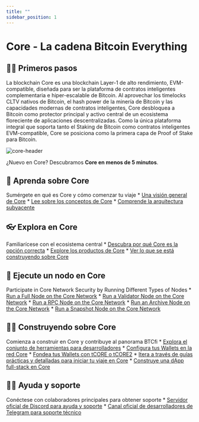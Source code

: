 ```yaml
---
title: ""
sidebar_position: 1
---
```


# Core - La cadena Bitcoin Everything

## 👨‍💻 Primeros pasos

La blockchain Core es una blockchain Layer-1 de alto rendimiento, EVM-compatible, diseñada para ser la plataforma de contratos inteligentes complementaria e hiper-escalable de Bitcoin. Al aprovechar los timelocks CLTV nativos de Bitcoin, el hash power de la minería de Bitcoin y las capacidades modernas de contratos inteligentes, Core desbloquea a Bitcoin como protector principal y activo central de un ecosistema floreciente de aplicaciones descentralizadas. Como la única plataforma integral que soporta tanto el Staking de Bitcoin como contratos inteligentes EVM-compatible, Core se posiciona como la primera capa de Proof of Stake para Bitcoin.

![core-header](../static/img/core-header.png)

¿Nuevo en Core? Descubramos **Core en menos de 5 minutos**.

## 📔 Aprenda sobre Core

Sumérgete en qué es Core y cómo comenzar tu viaje \* [Una visión general de Core](./Learn/introduction/what-is-core-chain.md) \* [Lee sobre los conceptos de Core](category/core-concepts) \* [Comprende la arquitectura subyacente](./Learn/core-concepts/architecture.md)

## 👓 Explora en Core

Familiarícese con el ecosistema central \* [Descubra por qué Core es la opción correcta](./Learn/introduction/why-core-chain.md) \* [Explore los productos de Core](category/products) \*  [Ver lo que se está construyendo sobre Core](https://coredao.org/explore/ecosystem)

## 🔌 Ejecute un nodo en Core

Participate in Core Network Security by Running Different Types of Nodes
\* [Run a Full Node on the Core Network](./Node/config/full-node.md)
\* [Run a Validator Node on the Core Network](./Node/config/validator-node-config.md)
\* [Run a RPC Node on the Core Network](./Node/config/rpc-node-config.md)
\* [Run an Archive Node on the Core Network](./Node/config/archive-node-config.md)
\* [Run a Snapshot Node on the Core Network](./Node/config/snapshot-node-config.md)

## 👨‍🔧 Construyendo sobre Core

Comienza a construir en Core y contribuye al panorama BTCfi \* [Explora el conjunto de herramientas para desarrolladores](./Dev-Guide/dev-tools.md) \* [Configura tus Wallets en la red Core](./Dev-Guide/core-wallet-config.md) \* [Fondea tus Wallets con tCORE o tCORE2](./Dev-Guide/core-faucet.md) \* [Itera a través de guías prácticas y detalladas para iniciar tu viaje en Core](category/dev-guides) \* [Construye una dApp full-stack en Core](./Dev-Guide/dapp-on-core.md)

## 🙋‍♀️ Ayuda y soporte

Conéctese con colaboradores principales para obtener soporte
\* [Servidor oficial de Discord para ayuda y soporte](https://discord.com/invite/coredaoofficial)
\* [Canal oficial de desarrolladores de Telegram para soporte técnico](https://t.me/CoreDAOTelegram)
